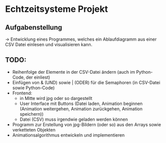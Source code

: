 # Echtzeitsysteme Projekt

## Aufgabenstellung
-> Entwicklung eines Programmes, welches ein Ablaufdiagramm aus einer CSV Datei einlesen und visualisieren kann.

## TODO:
* Reihenfolge der Elemente in der CSV-Datei ändern (auch im Python-Code, der einliest)
* Einfügen von & (UND) sowie | (ODER) für die Semaphoren (in CSV-Datei sowie Python-Code)
* Frontend: 
    * in Mitte wird jpg oder so dargestellt
    * User Interface mit Buttons (Datei laden, Animation beginnen (Animation weitergehen, Animation zurückgehen, Animation speichern))
    * Datei (CSV) muss irgendwie geladen werden können
* Programm zur Erstellung von jpg-Bildern (oder so) aus den Arrays sowie verketteten Objekten
* Animationsalgorithmus entwickeln und implementieren